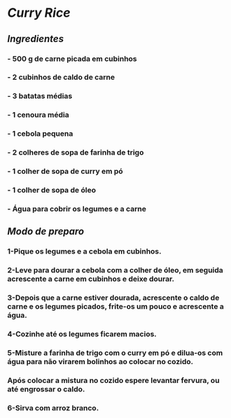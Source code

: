 # _Curry Rice_ 

## _Ingredientes_ 

### - 500 g de carne picada em cubinhos
### - 2 cubinhos de caldo de carne
### - 3 batatas médias
### - 1 cenoura média
### - 1 cebola pequena
### - 2 colheres de sopa de farinha de trigo
### - 1 colher de sopa de curry em pó
### - 1 colher de sopa de óleo
### - **Água para cobrir os legumes e a carne**


## _Modo de preparo_

### 1-Pique os legumes e a cebola em cubinhos.
### 2-Leve para dourar a cebola com a colher de óleo, em seguida acrescente a carne em cubinhos e deixe dourar.
### 3-Depois que a carne estiver dourada, acrescente o caldo de carne e os legumes picados, frite-os um pouco e acrescente a água.
### 4-Cozinhe até os legumes ficarem macios.
### 5-Misture a farinha de trigo com o curry em pó e dilua-os com água para não virarem bolinhos ao colocar no cozido.
### Após colocar a mistura no cozido espere levantar fervura, ou até engrossar o caldo.
### 6-Sirva com arroz branco.
